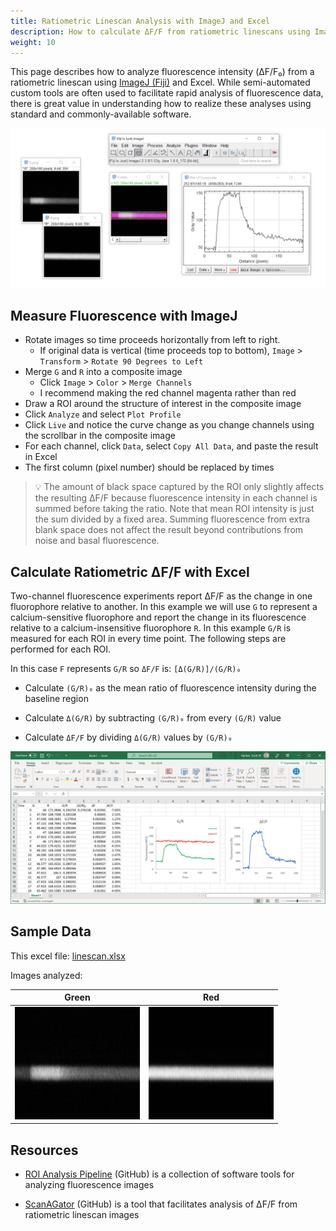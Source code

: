 ```yaml
---
title: Ratiometric Linescan Analysis with ImageJ and Excel
description: How to calculate ΔF/F from ratiometric linescans using ImageJ and Excel
weight: 10
---
```


This page describes how to analyze fluorescence intensity (ΔF/F₀) from a ratiometric linescan using [ImageJ (Fiji)](https://fiji.sc/) and Excel. While semi-automated custom tools are often used to facilitate rapid analysis of fluorescence data, there is great value in understanding how to realize these analyses using standard and commonly-available software.

<a href="imagej-linescan.png">
<img src="imagej-linescan.png" class="img-fluid w-75 mx-auto d-block my-5">
</a>

## Measure Fluorescence with ImageJ
* Rotate images so time proceeds horizontally from left to right.
  * If original data is vertical (time proceeds top to bottom), `Image` > `Transform` > `Rotate 90 Degrees to Left`
* Merge `G` and `R` into a composite image
  * Click `Image` > `Color` > `Merge Channels`
  * I recommend making the red channel magenta rather than red
* Draw a ROI around the structure of interest in the composite image
* Click `Analyze` and select `Plot Profile`
* Click `Live` and notice the curve change as you change channels using the scrollbar in the composite image
* For each channel, click `Data`, select `Copy All Data`, and paste the result in Excel
* The first column (pixel number) should be replaced by times

> 💡 The amount of black space captured by the ROI only slightly affects the resulting ΔF/F because fluorescence intensity in each channel is summed before taking the ratio. Note that mean ROI intensity is just the sum divided by a fixed area. Summing fluorescence from extra blank space does not affect the result beyond contributions from noise and basal fluorescence.

## Calculate Ratiometric ΔF/F with Excel

Two-channel fluorescence experiments report ΔF/F as the change in one fluorophore relative to another. In this example we will use `G` to represent a calcium-sensitive fluorophore and report the change in its fluorescence relative to a calcium-insensitive fluorophore `R`. In this example `G/R` is measured for each ROI in every time point. The following steps are performed for each ROI.

In this case `F` represents `G/R` so `ΔF/F` is: `[Δ(G/R)]/(G/R)₀`

* Calculate `(G/R)₀` as the mean ratio of fluorescence intensity during the baseline region

* Calculate `Δ(G/R)` by subtracting `(G/R)₀` from every `(G/R)` value

* Calculate `ΔF/F` by dividing `Δ(G/R)` values by `(G/R)₀`

<a href="excel-linescan.png">
<img src="excel-linescan.png" class="img-fluid shadow w-75 mx-auto d-block my-5">
</a>

## Sample Data

This excel file: [linescan.xlsx](linescan.xlsx)

Images analyzed:

Green | Red
---|---
![](G.png)|![](R.png)

## Resources

* [ROI Analysis Pipeline](https://github.com/swharden/ROI-Analysis-Pipeline/) (GitHub) is a collection of software tools for analyzing fluorescence images

* [ScanAGator](https://github.com/swharden/ScanAGator) (GitHub) is a tool that facilitates analysis of ΔF/F from ratiometric linescan images

